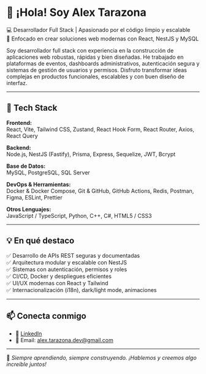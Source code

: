 # 👋 ¡Hola! Soy Alex Tarazona  
💻 Desarrollador Full Stack | Apasionado por el código limpio y escalable  
🚀 Enfocado en crear soluciones web modernas con React, NestJS y MySQL

Soy desarrollador full stack con experiencia en la construcción de aplicaciones web robustas, rápidas y bien diseñadas. He trabajado en plataformas de eventos, dashboards administrativos, autenticación segura y sistemas de gestión de usuarios y permisos. Disfruto transformar ideas complejas en productos funcionales, escalables y con buen diseño de interfaz.

---

## 🔧 Tech Stack

**Frontend:**  
React, Vite, Tailwind CSS, Zustand, React Hook Form, React Router, Axios, React Query

**Backend:**  
Node.js, NestJS (Fastify), Prisma, Express, Sequelize, JWT, Bcrypt

**Base de Datos:**  
MySQL, PostgreSQL, SQL Server

**DevOps & Herramientas:**  
Docker & Docker Compose, Git & GitHub, GitHub Actions, Redis, Postman, Figma, ESLint, Prettier

**Otros Lenguajes:**  
JavaScript / TypeScript, Python, C++, C#, HTML5 / CSS3

---

## 💡 En qué destaco

✅ Desarrollo de APIs REST seguras y documentadas  
✅ Arquitectura modular y escalable con NestJS  
✅ Sistemas con autenticación, permisos y roles  
✅ CI/CD, Docker y despliegues eficientes  
✅ UI/UX modernas con React y Tailwind  
✅ Internacionalización (i18n), dark/light mode, animaciones

---

## 📫 Conecta conmigo

- 💼 [LinkedIn](https://www.linkedin.com/in/alex-tarazona)
- 📧 Email: alex.tarazona.dev@gmail.com

---

🚀 *Siempre aprendiendo, siempre construyendo. ¡Hablemos y creemos algo increíble juntos!*

